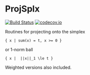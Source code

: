 # ProjSplx

[![Build Status](https://travis-ci.org/MPF-Optimization-Laboratory/ProjSplx.jl.svg?branch=master)](https://travis-ci.org/MPF-Optimization-Laboratory/ProjSplx.jl)
[![codecov.io](https://codecov.io/github/MPF-Optimization-Laboratory/ProjSplx.jl/coverage.svg?branch=master)](https://codecov.io/github/MPF-Optimization-Laboratory/ProjSplx.jl?branch=master)


Routines for projecting onto the simplex

    { x | sum(x) = t, x >= 0 }

or 1-norm ball

    { x |  ||x||_1 \le t }

Weighted versions also included.
